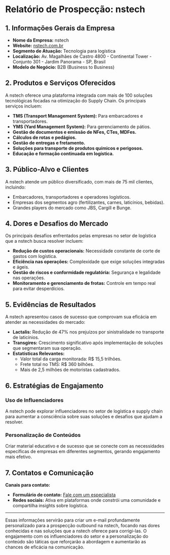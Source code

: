 # Relatório de Prospecção: nstech

## 1. Informações Gerais da Empresa
- **Nome da Empresa:** nstech  
- **Website:** [nstech.com.br](http://www.nstech.com.br)  
- **Segmento de Atuação:** Tecnologia para logística  
- **Localização:** Av. Magalhães de Castro 4800 - Continental Tower - Conjunto 301 - Jardim Panorama - SP, Brasil  
- **Modelo de Negócio:** B2B (Business to Business)

## 2. Produtos e Serviços Oferecidos
A nstech oferece uma plataforma integrada com mais de 100 soluções tecnológicas focadas na otimização do Supply Chain. Os principais serviços incluem:
- **TMS (Transport Management System):** Para embarcadores e transportadores.
- **YMS (Yard Management System):** Para gerenciamento de pátios.
- **Gestão de documentos e emissão de NFes, CTes, MDFes.**
- **Cálculos de rotas e pedágios.**
- **Gestão de entregas e fretamento.**
- **Soluções para transporte de produtos químicos e perigosos.**
- **Educação e formação continuada em logística.**

## 3. Público-Alvo e Clientes
A nstech atende um público diversificado, com mais de 75 mil clientes, incluindo:
- Embarcadores, transportadores e operadores logísticos.
- Empresas dos segmentos agro (fertilizantes, carnes, laticínios, bebidas).
- Grandes players do mercado como JBS, Cargill e Bunge.

## 4. Dores e Desafios do Mercado
Os principais desafios enfrentados pelas empresas no setor de logística que a nstech busca resolver incluem:
- **Redução de custos operacionais:** Necessidade constante de corte de gastos com logística.
- **Eficiência nas operações:** Complexidade que exige soluções integradas e ágeis.
- **Gestão de riscos e conformidade regulatória:** Segurança e legalidade nas operações.
- **Monitoramento e gerenciamento de frotas:** Controle em tempo real para evitar desperdícios.

## 5. Evidências de Resultados
A nstech apresentou casos de sucesso que comprovam sua eficácia em atender as necessidades do mercado:
- **Lactalis:** Redução de 47% nos prejuízos por sinistralidade no transporte de laticínios.
- **Transgires:** Crescimento significativo após implementação de soluções que segmentaram sua operação.
- **Estatísticas Relevantes:**
  - Valor total da carga monitorada: R$ 15,5 trilhões.
  - Frete total no TMS: R$ 360 bilhões.
  - Mais de 2,5 milhões de motoristas cadastrados.

## 6. Estratégias de Engajamento
### Uso de Influenciadores
A nstech pode explorar influenciadores no setor de logística e supply chain para aumentar a consciência sobre suas soluções e desafios que ajudam a resolver.

### Personalização de Conteúdos
Criar material educativo e de sucesso que se conecte com as necessidades específicas de empresas em diferentes segmentos, gerando engajamento mais efetivo.

## 7. Contatos e Comunicação
**Canais para contato:**  
- **Formulário de contato:** [Fale com um especialista](http://www.nstech.com.br/#formContact)  
- **Redes sociais:** Ativa em plataformas onde constrói uma comunidade e compartilha insights sobre logística.

---

Essas informações servirão para criar um e-mail profundamente personalizado para a prospecção outbound na nstech, focando nas dores conhecidas e nas soluções que a nstech oferece para corrigi-las. O engajamento com os influenciadores do setor e a personalização do conteúdo são táticas que reforçarão a abordagem e aumentarão as chances de eficácia na comunicação.